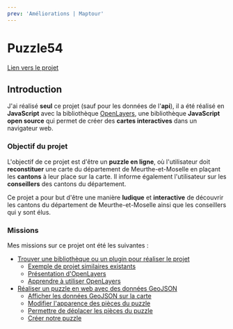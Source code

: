 ```yaml
---
prev: 'Améliorations | Maptour'
---
```


<script setup>
import CustomContainer from '/components/CustomContainer.vue'
</script>

# Puzzle54

<custom-container type="info">
<p><a target="_blank" href="https://webcarto.infogeo54.fr/index.php/view/map?repository=public&project=puzzle_cd54">Lien vers le projet</a></p>
</custom-container>

## Introduction

J'ai réalisé **seul** ce projet (sauf pour les données de l'**api**), il a été réalisé en **JavaScript** avec la bibliothèque [OpenLayers](/puzzle54/veille-techno#presentation-d-openlayers),
une bibliothèque **JavaScript open source** qui permet de créer des **cartes interactives** dans un navigateur web.

### Objectif du projet

L'objectif de ce projet est d'être un **puzzle en ligne**, où l'utilisateur doit **reconstituer** une carte du département de Meurthe-et-Moselle en plaçant les **cantons** à leur place sur la carte.
Il informe également l'utilisateur sur les **conseillers** des cantons du département.

Ce projet a pour but d'être une manière **ludique** et **interactive** de découvrir les cantons du département de Meurthe-et-Moselle ainsi que les conseillers qui y sont élus.

### Missions

Mes missions sur ce projet ont été les suivantes :
- [Trouver une bibliothèque ou un plugin pour réaliser le projet](/puzzle54/veille-techno#openlayers)
    - [Exemple de projet similaires existants](/puzzle54/veille-techno#exemples-de-projets-similaires)
    - [Présentation d'OpenLayers](/puzzle54/veille-techno#presentation-d-openlayers)
    - [Apprendre à utiliser OpenLayers](/puzzle54/veille-techno#apprendre-a-utiliser-openlayers)
- [Réaliser un puzzle en web avec des données GeoJSON](/puzzle54/realisation#realiser-un-puzzle-en-web-avec-des-donnees-geojson)
    - [Afficher les données GeoJSON sur la carte](/puzzle54/realisation#afficher-les-donnees-geojson-sur-la-carte)
    - [Modifier l'apparence des pièces du puzzle](/puzzle54/realisation#modifier-l-apparence-des-pieces-du-puzzle)
    - [Permettre de déplacer les pièces du puzzle](/puzzle54/realisation#permettre-de-deplacer-les-pieces-du-puzzle)
    - [Créer notre puzzle](/puzzle54/realisation#creer-notre-puzzle)